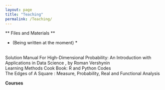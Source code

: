 ```yaml
---
layout: page
title: "Teaching"
permalink: /Teaching/
---
```


** Files and Materials ** 
<br />
* (Being written at the moment) *
<br />
Solution Manual For High-Dimensional Probability: An Introduction with Applications in Data Science ,  by Roman Vershynin <br />
Learning Methods Cook Book: R and Python Codes<br />
The Edges of A Square : Measure, Probability, Real and Functional Analysis<br />

**Courses**
<br />


